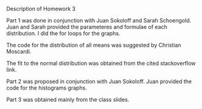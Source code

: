 Description of Homework 3

Part 1 was done in conjunction with Juan Sokoloff and Sarah Schoengold. Juan and Sarah provided the parameteres and formulae of each distribution. I did the for loops for the graphs.

The code for the distribution of all means was suggested by Christian Moscardi.

The fit to the normal distribution was obtained from the cited stackoverflow link.

Part 2 was proposed in conjunction with Juan Sokoloff. 
Juan provided the code for the histograms graphs. 

Part 3 was obtained mainly from the class slides.
